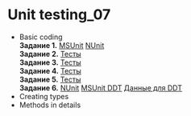 # Unit testing_07
- Basic coding <br/>
**Задание 1.**
[MSUnit](https://github.com/KaBaN4iK357/epam_04_BasicCoding/blob/382f41b6e625070c0a272c28f6509eaf78a867c1/Izh_04_Basic_Coding/Izh04BasicCodingTests.cs#L21)
[NUnit](https://github.com/KaBaN4iK357/epam_04_BasicCoding/blob/382f41b6e625070c0a272c28f6509eaf78a867c1/Izh_04_Basic_Coding/Izh04BasicCodingTests.cs#L31)
<br/>**Задание 2.**
[Тесты](https://github.com/KaBaN4iK357/epam_04_BasicCoding/blob/382f41b6e625070c0a272c28f6509eaf78a867c1/Izh_04_Basic_Coding/Izh04BasicCodingTests.cs#L72)
<br/>**Задание 3.**
[Тесты](https://github.com/KaBaN4iK357/epam_04_BasicCoding/blob/382f41b6e625070c0a272c28f6509eaf78a867c1/Izh_04_Basic_Coding/Izh04BasicCodingTests.cs#L87)
<br/>**Задание 4.**
[Тесты](https://github.com/KaBaN4iK357/epam_04_BasicCoding/blob/382f41b6e625070c0a272c28f6509eaf78a867c1/Izh_04_Basic_Coding/Izh04BasicCodingTests.cs#L97)
<br/>**Задание 5.**
[Тесты](https://github.com/KaBaN4iK357/epam_04_BasicCoding/blob/382f41b6e625070c0a272c28f6509eaf78a867c1/Izh_04_Basic_Coding/Izh04BasicCodingTests.cs#L136)
<br/>**Задание 6.**
[NUnit](https://github.com/KaBaN4iK357/epam_04_BasicCoding/blob/382f41b6e625070c0a272c28f6509eaf78a867c1/Izh_04_Basic_Coding/Izh04BasicCodingTests.cs#L155)
[MSUnit DDT](https://github.com/KaBaN4iK357/epam_04_BasicCoding/blob/382f41b6e625070c0a272c28f6509eaf78a867c1/Izh_04_Basic_Coding/Izh04BasicCodingTests.cs#L175)
[Данные для DDT](https://github.com/KaBaN4iK357/epam_04_BasicCoding/blob/master/Izh_04_Basic_Coding/data.csv)
- Creating types <br/>
- Methods in details <br/>
